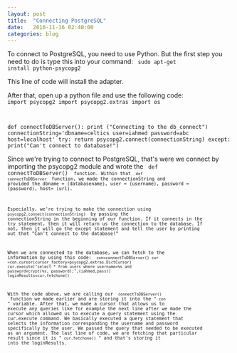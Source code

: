 ```yaml
---
layout: post
title:  "Connecting PostgreSQL"
date:   2016-11-16 02:40:00
categories: blog
---
```


To connect to PostgreSQL, you need to use Python. But the first step you need to do 
is type this into your command:
<code> sudo apt-get install python-psycopg2 </code>

This line of code will install the adapter.

After that, open up a python file and use the following code:
<code>
import psycopg2
import psycopg2.extras
import os


  def connectToDBServer():
        print ("Connecting to the db_connect")
        connectionString='dbname=celtics user=iahmed password=abc host=localhost'
        try:
            return psycopg2.connect(connectionString)
        except:
            print("Can't connect to database!")
</code>

Since we're trying to connect to PostgreSQL, that's were we connect by importing the psycopg2 module
and wrote the <code> def connectToDBServer() <code> function. Within that <code> def connectToDBServer </code>
function, we made the connectionString and provided the dbname = (databasename), user = (username), password 
= (password), host= (url).

Especially, we're trying to make the connection using <code> psycopg2.connect(connectionString) </code> by
passing the connectionString in the beginning of our function. If it connects in the try statement, then it 
will return us the connection to the database. If not, then it will go the except statement and tell the user
by printing out that "Can't connect to the database!"

When we are connected to the database, we can fetch to the information by using this code:
<code>
    con=connectToDBServer()
    cur =con.cursor(cursor_factory=psycopg2.extras.DictCursor)
    cur.execute("select * from users where username=%s and password=crypt(%s, password);",(iahmed,pass))
    loginResults=cur.fetchone()
</code>

With the code above, we are calling our <code> connectToDBServer() </code> function we made earlier and are storing it
into the "<code> con </code>" variable. After that, we made a cursor that allows us to execute any queries like for example
the next line after we made the cursor which allowed us to execute a query statement using the cur.execute command. We basically
executed a query statement that selects the information corresponding the username and password specifically by the user. We passed 
the query that needed to be executed as an argument. The last line of code, we are fetching that particular result since it is 
"<code> cur.fetchone() </code>" and that's storing it into the loginResults.